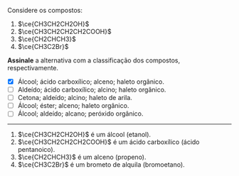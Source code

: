 Considere os compostos:

1. $\ce{CH3CH2CH2OH}$
2. $\ce{CH3CH2CH2CH2COOH}$
3. $\ce{CH2CHCH3}$
4. $\ce{CH3C2Br}$

**Assinale** a alternativa com a classificação dos compostos, respectivamente.

- [x] Álcool; ácido carboxílico; alceno; haleto orgânico.
- [ ] Aldeído; ácido carboxílico; alcino; haleto orgânico.
- [ ] Cetona; aldeído; alcino; haleto de arila.
- [ ] Álcool; éster; alceno; haleto orgânico.
- [ ] Álcool; aldeído; alcano; peróxido orgânico.

---

1. $\ce{CH3CH2CH2OH}$ é um álcool (etanol).
2. $\ce{CH3CH2CH2CH2COOH}$ é um ácido carboxílico (ácido pentanoico).
3. $\ce{CH2CHCH3}$ é um alceno (propeno).
4. $\ce{CH3C2Br}$ é um brometo de alquila (bromoetano).
